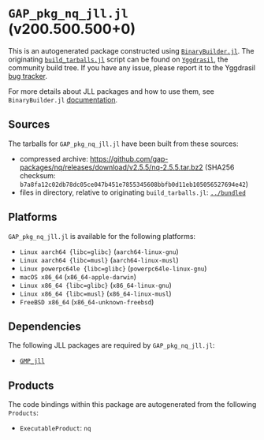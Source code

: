 # `GAP_pkg_nq_jll.jl` (v200.500.500+0)

This is an autogenerated package constructed using [`BinaryBuilder.jl`](https://github.com/JuliaPackaging/BinaryBuilder.jl). The originating [`build_tarballs.jl`](https://github.com/JuliaPackaging/Yggdrasil/blob/e648889234799b38136713d529782a570e8f8e06/G/GAP_pkg/GAP_pkg_nq/build_tarballs.jl) script can be found on [`Yggdrasil`](https://github.com/JuliaPackaging/Yggdrasil/), the community build tree.  If you have any issue, please report it to the Yggdrasil [bug tracker](https://github.com/JuliaPackaging/Yggdrasil/issues).

For more details about JLL packages and how to use them, see `BinaryBuilder.jl` [documentation](https://juliapackaging.github.io/BinaryBuilder.jl/dev/jll/).

## Sources

The tarballs for `GAP_pkg_nq_jll.jl` have been built from these sources:

* compressed archive: https://github.com/gap-packages/nq/releases/download/v2.5.5/nq-2.5.5.tar.bz2 (SHA256 checksum: `b7a8fa12c02db78dc05ce047b451e7855345608bbfb0d11eb105056527694e42`)
* files in directory, relative to originating `build_tarballs.jl`: [`../bundled`](https://github.com/JuliaPackaging/Yggdrasil/tree/e648889234799b38136713d529782a570e8f8e06/G/GAP_pkg/GAP_pkg_nq/bundled)

## Platforms

`GAP_pkg_nq_jll.jl` is available for the following platforms:

* `Linux aarch64 {libc=glibc}` (`aarch64-linux-gnu`)
* `Linux aarch64 {libc=musl}` (`aarch64-linux-musl`)
* `Linux powerpc64le {libc=glibc}` (`powerpc64le-linux-gnu`)
* `macOS x86_64` (`x86_64-apple-darwin`)
* `Linux x86_64 {libc=glibc}` (`x86_64-linux-gnu`)
* `Linux x86_64 {libc=musl}` (`x86_64-linux-musl`)
* `FreeBSD x86_64` (`x86_64-unknown-freebsd`)

## Dependencies

The following JLL packages are required by `GAP_pkg_nq_jll.jl`:

* [`GMP_jll`](https://github.com/JuliaBinaryWrappers/GMP_jll.jl)

## Products

The code bindings within this package are autogenerated from the following `Products`:

* `ExecutableProduct`: `nq`
